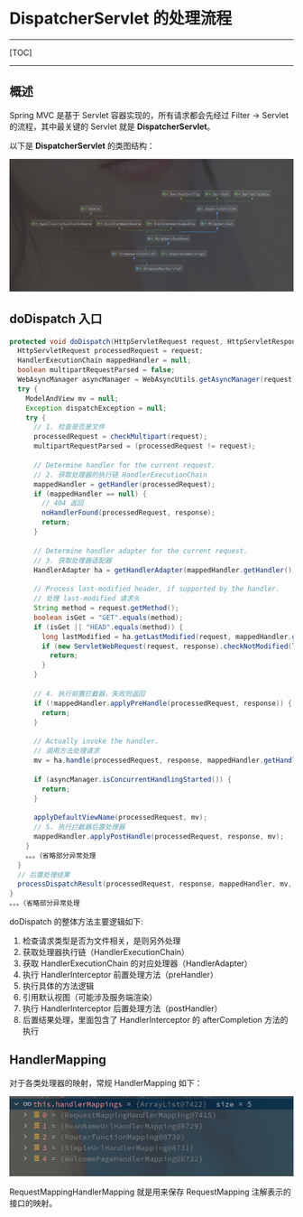 # DispatcherServlet 的处理流程

---

[TOC]



---





## 概述

Spring MVC 是基于 Servlet 容器实现的，所有请求都会先经过 Filter -> Servlet 的流程，其中最关键的 Servlet 就是 **DispatcherServlet**。

以下是 **DispatcherServlet** 的类图结构：

![image-20210912154124168](assets/image-20210912154124168.png)



## doDispatch 入口



```java
protected void doDispatch(HttpServletRequest request, HttpServletResponse response) throws Exception {
  HttpServletRequest processedRequest = request;
  HandlerExecutionChain mappedHandler = null;
  boolean multipartRequestParsed = false;
  WebAsyncManager asyncManager = WebAsyncUtils.getAsyncManager(request);
  try {
    ModelAndView mv = null;
    Exception dispatchException = null;
    try {
      // 1. 检查是否是文件
      processedRequest = checkMultipart(request);
      multipartRequestParsed = (processedRequest != request);

      // Determine handler for the current request.
      // 2. 获取处理器的执行链 HandlerExecutionChain
      mappedHandler = getHandler(processedRequest);
      if (mappedHandler == null) {
        // 404 返回
        noHandlerFound(processedRequest, response);
        return;
      }

      // Determine handler adapter for the current request.
      // 3. 获取处理器适配器
      HandlerAdapter ha = getHandlerAdapter(mappedHandler.getHandler());

      // Process last-modified header, if supported by the handler.
      // 处理 last-modified 请求头
      String method = request.getMethod();
      boolean isGet = "GET".equals(method);
      if (isGet || "HEAD".equals(method)) {
        long lastModified = ha.getLastModified(request, mappedHandler.getHandler());
        if (new ServletWebRequest(request, response).checkNotModified(lastModified) && isGet) {
          return;
        }
      }

      // 4. 执行前置拦截器，失败则返回
      if (!mappedHandler.applyPreHandle(processedRequest, response)) {
        return;
      }

      // Actually invoke the handler.
      // 调用方法处理请求
      mv = ha.handle(processedRequest, response, mappedHandler.getHandler());

      if (asyncManager.isConcurrentHandlingStarted()) {
        return;
      }

      applyDefaultViewName(processedRequest, mv);
      // 5. 执行拦截器后置处理器
      mappedHandler.applyPostHandle(processedRequest, response, mv);
    }
    。。。（省略部分异常处理
  }
  // 后置处理结果
  processDispatchResult(processedRequest, response, mappedHandler, mv, dispatchException);
}
。。。（省略部分异常处理
```



doDispatch 的整体方法主要逻辑如下:

1. 检查请求类型是否为文件相关，是则另外处理
2. 获取处理器执行链（HandlerExecutionChain）
3. 获取 HandlerExecutionChain 的对应处理器（HandlerAdapter）
4. 执行 HandlerInterceptor 前置处理方法（preHandler）
5. 执行具体的方法逻辑
6. 引用默认视图（可能涉及服务端渲染）
7. 执行 HandlerInterceptor 后置处理方法（postHandler）
8. 后置结果处理，里面包含了 HandlerInterceptor 的 afterCompletion 方法的执行





## HandlerMapping 

对于各类处理器的映射，常规 HandlerMapping 如下：

![image-20210912161438724](assets/image-20210912161438724.png)

RequestMappingHandlerMapping 就是用来保存 RequestMapping 注解表示的接口的映射。

